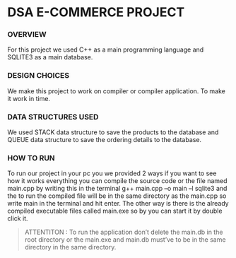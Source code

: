# DSA E-COMMERCE PROJECT

### OVERVIEW
For this project we used C++ as a main programming language and 
SQLITE3 as a main database.
### DESIGN CHOICES
We make this project to work on compiler or compiler application. To
make it work in time.
### DATA STRUCTURES USED
We used STACK data structure to save the products to the database
and QUEUE data structure to save the ordering details to the database.
### HOW TO RUN 
To run our project in your pc you we provided 2 ways if you want to see 
how it works everything you can compile the source code or the file 
named main.cpp by writing this in the terminal g++ main.cpp –o main –l 
sqlite3 and the to run the compiled file will be in the same directory as 
the main.cpp so write main in the terminal and hit enter.
The other way is there is the already compiled executable files called 
main.exe so by you can start it by double click it.

>ATTENTITON : To run the application don’t delete the main.db in the root directory or the main.exe and main.db must’ve to be in the same directory in the same directory.